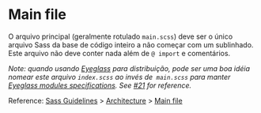 # Main file

O arquivo principal (geralmente rotulado `main.scss`) deve ser o único arquivo Sass da base de código inteiro a não começar com um sublinhado. Este arquivo não deve conter nada além de `@ import` e comentários.

*Note: quando usando [Eyeglass](https://github.com/sass-eyeglass/eyeglass) para distribuição, pode ser uma boa idéia nomear este arquivo `index.scss` ao invés de` main.scss` para manter [Eyeglass modules specifications](https://github.com/sass-eyeglass/eyeglass#writing-an-eyeglass-module-with-sass-files). See [#21](https://github.com/HugoGiraudel/sass-boilerplate/issues/21) for reference.*

Reference: [Sass Guidelines](http://sass-guidelin.es/) > [Architecture](http://sass-guidelin.es/#architecture) > [Main file](http://sass-guidelin.es/#main-file)
